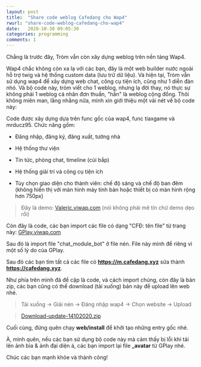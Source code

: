 ```yaml
---
layout: post
title:  "Share code weblog Cafedang cho Wap4"
rwurl: "share-code-weblog-cafedang-cho-wap4"
date:   2020-10-30 09:05:30
categories: programming
comments: 1
---
```

Chẳng là trước đây, Tròm vẫn còn xây dựng weblog trên nền tảng Wap4. 

Wap4 chắc không còn xa lạ với các bạn, đây là một web builder nước ngoài hỗ trợ twig và hệ thống custom data (lưu trữ dữ liệu). Và hiện tại, Tròm vẫn sử dụng wap4 để xây dựng web chat, công cụ tiện ích, cũng như 1 diễn đàn nhỏ. Và bộ code này, tròm viết cho 1 weblog, nhưng lạ đời thay, nó thực sự không phải 1 weblog cá nhân đơn thuần, "hắn" là weblog cộng đồng. Thôi không miên man, lằng nhằng nữa, mình xin giới thiệu một vài nét về bộ code này:

Code được xây dựng dựa trên func gốc của wap4, func tiaxgame và mrducz95. Chức năng gồm:

- Đăng nhập, đăng ký, đăng xuất, tường nhà

- Hệ thống thư viện

- Tin tức, phòng chat, timeline (cùi bắp)

- Hệ thống giải trí và công cụ tiện ích

- Tùy chọn giao diện cho thành viên: chế độ sáng và chế độ ban đêm (không hiển thị với màn hình máy tính bàn hoặc thiết bị có màn hình rộng hơn 750px)

> Đây là demo: [Valeric.viwap.com](http://valeric.viwap.com) (nói không phải mê tín chứ demo dẹo rồi)

Còn đây là code, các bạn import các file có dạng "CFĐ: tên file" từ trang này: [GPlay.viwap.com](http://gplay.viwap.com)

Sau đó là import file "chat_module_bot" ở file nén. File này mình để riêng vì một số lý do của GPlay.

Sau đó các bạn tìm tất cả các file có <strong>https://m.cafedang.xyz</strong> sửa thành <strong>https://cafedang.xyz</strong>.

Như phía trên mình đã đề cập là code, và cách import chúng, còn đây là bản zip, các bạn cũng có thể download (tải xuống) bản này để upload lên web nhé.

> Tải xuống -> Giải nén -> Đăng nhập wap4 -> Chọn website -> Upload

> [Download-update-14102020.zip](https://cafedang.xyz/wap4/cafedang/download-update-14102020.zip)

Cuối cùng, đừng quên chạy <strong>web/install</strong> để khởi tạo những entry gốc nhé.

À, mình quên, nếu các bạn sử dụng bộ code này mà cảm thấy bị lỗi khi tải lên ảnh bìa & ảnh đại diện á, các bạn import lại file <strong>_avatar</strong> từ GPlay nhé.

Chúc các bạn mạnh khỏe và thành công!